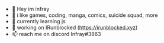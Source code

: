 - 👋 Hey im infray
- 👀 i like games, coding, manga, comics, suicide squad, more
- 🌱 currently learning js 
- 💞️ working on IRunblocked (https://irunblocked.xyz)
- 📫 reach me on discord Infray#3863

<!---
Infrayyy/Infrayyy is a ✨ special ✨ repository because its `README.md` (this file) appears on your GitHub profile.
You can click the Preview link to take a look at your changes.
--->
